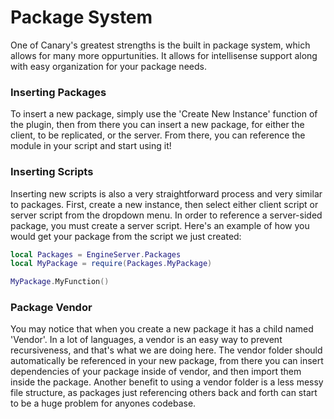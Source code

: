 # Package System

One of Canary's greatest strengths is the built in package system, which allows for many more oppurtunities. It allows for intellisense support along with easy organization for your package needs.

### Inserting Packages

To insert a new package, simply use the 'Create New Instance' function of the plugin, then from there you can insert a new package, for either the client, to be replicated, or the server. From there, you can reference the module in your script and start using it!

### Inserting Scripts

Inserting new scripts is also a very straightforward process and very similar to packages. First, create a new instance, then select either client script or server script from the dropdown menu. In order to reference a server-sided package, you must create a server script. Here's an example of how you would get your package from the script we just created:

```lua
local Packages = EngineServer.Packages
local MyPackage = require(Packages.MyPackage)

MyPackage.MyFunction()
```

### Package Vendor

You may notice that when you create a new package it has a child named 'Vendor'. In a lot of languages, a vendor is an easy way to prevent recursiveness, and that's what we are doing here. The vendor folder should automatically be referenced in your new package, from there you can insert dependencies of your package inside of vendor, and then import them inside the package. Another benefit to using a vendor folder is a less messy file structure, as packages just referencing others back and forth can start to be a huge problem for anyones codebase.